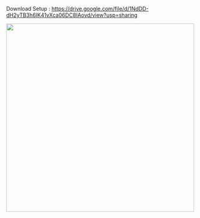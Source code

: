 Download Setup : https://drive.google.com/file/d/1NdDD-dH2yTB3h6IK41vXca06DC8IAovd/view?usp=sharing



<img src="https://github.com/JUSTSAIF/CinemanaShabakaty_DiscordStatus/blob/main/pic/1.png?raw=true" width="500px" />
